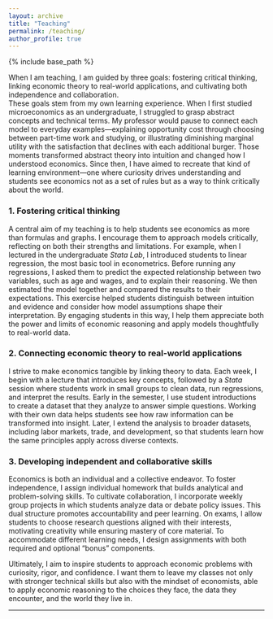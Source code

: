 ```yaml
---
layout: archive
title: "Teaching"
permalink: /teaching/
author_profile: true
---
```


{% include base_path %}

When I am teaching, I am guided by three goals: fostering critical thinking, linking economic theory to real-world applications, and cultivating both independence and collaboration.  
These goals stem from my own learning experience. When I first studied microeconomics as an undergraduate, I struggled to grasp abstract concepts and technical terms. My professor would pause to connect each model to everyday examples—explaining opportunity cost through choosing between part-time work and studying, or illustrating diminishing marginal utility with the satisfaction that declines with each additional burger. Those moments transformed abstract theory into intuition and changed how I understood economics. Since then, I have aimed to recreate that kind of learning environment—one where curiosity drives understanding and students see economics not as a set of rules but as a way to think critically about the world.  

### 1. Fostering critical thinking
A central aim of my teaching is to help students see economics as more than formulas and graphs. I encourage them to approach models critically, reflecting on both their strengths and limitations. For example, when I lectured in the undergraduate *Stata Lab*, I introduced students to linear regression, the most basic tool in econometrics. Before running any regressions, I asked them to predict the expected relationship between two variables, such as age and wages, and to explain their reasoning. We then estimated the model together and compared the results to their expectations. This exercise helped students distinguish between intuition and evidence and consider how model assumptions shape their interpretation. By engaging students in this way, I help them appreciate both the power and limits of economic reasoning and apply models thoughtfully to real-world data.  

### 2. Connecting economic theory to real-world applications
I strive to make economics tangible by linking theory to data. Each week, I begin with a lecture that introduces key concepts, followed by a *Stata* session where students work in small groups to clean data, run regressions, and interpret the results. Early in the semester, I use student introductions to create a dataset that they analyze to answer simple questions. Working with their own data helps students see how raw information can be transformed into insight. Later, I extend the analysis to broader datasets, including labor markets, trade, and development, so that students learn how the same principles apply across diverse contexts.  

### 3. Developing independent and collaborative skills
Economics is both an individual and a collective endeavor. To foster independence, I assign individual homework that builds analytical and problem-solving skills. To cultivate collaboration, I incorporate weekly group projects in which students analyze data or debate policy issues. This dual structure promotes accountability and peer learning. On exams, I allow students to choose research questions aligned with their interests, motivating creativity while ensuring mastery of core material. To accommodate different learning needs, I design assignments with both required and optional “bonus” components.  

Ultimately, I aim to inspire students to approach economic problems with curiosity, rigor, and confidence. I want them to leave my classes not only with stronger technical skills but also with the mindset of economists, able to apply economic reasoning to the choices they face, the data they encounter, and the world they live in.  

---

